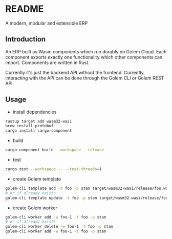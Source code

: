 # README

A modern, modular and extensible ERP



## Introduction

An ERP built as Wasm components which run durably on Golem Cloud. Each component exports exactly one functionality which other components can import. Components are written in Rust.

Currently it's just the backend API without the frontend. Currently, interacting with the API can be done through the Golem CLI or Golem REST API.



## Usage

- install dependencies

```sh
rustup target add wasm32-wasi
brew install protobuf
cargo install cargo-component
```

- build

```sh
cargo component build --workspace --release
```

- test

```sh
cargo test --workspace -- --test-threads=1
```

- create Golem template

```sh
golem-cli template add -t foo -p stan target/wasm32-wasi/release/foo.wasm
# or if already exists
golem-cli template update -t foo -p stan target/wasm32-wasi/release/foo.wasm
```

- create Golem worker

```sh
golem-cli worker add -w foo-1 -t foo -p stan
# or if already exists
golem-cli worker delete -w foo-1 -t foo -p stan
golem-cli worker add -w foo-1 -t foo -p stan
```

